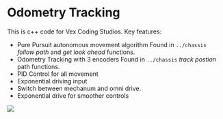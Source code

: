 # Odometry Tracking

This is c++ code for Vex Coding Studios.
Key features:
* Pure Pursuit autonomous movement algorithm
Found in ```../chassis``` *follow path* and *get look ahead* functions.
* Odometry Tracking with 3 encoders
Found in ```../chassis``` *track postion* path functions.
* PID Control for all movement
* Exponential driving input
* Switch between mechanum and omni drive.
* Exponential drive for smoother controls

![](https://github.com/LSA125/OdometryTracking/blob/main/RobotAuto.gif)
